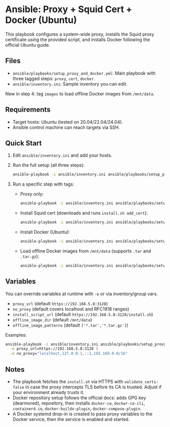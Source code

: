 # Ansible: Proxy + Squid Cert + Docker (Ubuntu)

This playbook configures a system-wide proxy, installs the Squid proxy certificate using the provided script, and installs Docker following the official Ubuntu guide.

## Files
- `ansible/playbooks/setup_proxy_and_docker.yml`: Main playbook with three tagged steps: `proxy`, `cert`, `docker`.
- `ansible/inventory.ini`: Sample inventory you can edit.
  
New in step 4: tag `images` to load offline Docker images from `/mnt/data`.

## Requirements
- Target hosts: Ubuntu (tested on 20.04/22.04/24.04).
- Ansible control machine can reach targets via SSH.

## Quick Start
1. Edit `ansible/inventory.ini` and add your hosts.
2. Run the full setup (all three steps):
   
   ```bash
   ansible-playbook -i ansible/inventory.ini ansible/playbooks/setup_proxy_and_docker.yml
   ```

3. Run a specific step with tags:
   - Proxy only:
     
     ```bash
     ansible-playbook -i ansible/inventory.ini ansible/playbooks/setup_proxy_and_docker.yml -t proxy
     ```
   - Install Squid cert (downloads and runs `install.sh add_cert`):
     
     ```bash
     ansible-playbook -i ansible/inventory.ini ansible/playbooks/setup_proxy_and_docker.yml -t cert
     ```
   - Install Docker (Ubuntu):
     
     ```bash
     ansible-playbook -i ansible/inventory.ini ansible/playbooks/setup_proxy_and_docker.yml -t docker
     ```

   - Load offline Docker images from `/mnt/data` (supports `.tar` and `.tar.gz`):
     
     ```bash
     ansible-playbook -i ansible/inventory.ini ansible/playbooks/setup_proxy_and_docker.yml -t images
     ```

## Variables
You can override variables at runtime with `-e` or via inventory/group vars.

- `proxy_url` (default `https://192.168.5.8:3128`)
- `no_proxy` (default covers localhost and RFC1918 ranges)
- `install_script_url` (default `https://192.168.5.8:3128/install.sh`)
- `offline_image_dir` (default `/mnt/data`)
- `offline_image_patterns` (default `['*.tar','*.tar.gz']`)

Examples:

```bash
ansible-playbook -i ansible/inventory.ini ansible/playbooks/setup_proxy_and_docker.yml \
  -e proxy_url=https://192.168.5.8:3128 \
  -e no_proxy="localhost,127.0.0.1,::1,192.168.0.0/16"
```

## Notes
- The playbook fetches the `install.sh` via HTTPS with `validate_certs: false` in case the proxy intercepts TLS before its CA is trusted. Adjust if your environment already trusts it.
- Docker repository setup follows the official docs: adds GPG key (dearmored), repository, then installs `docker-ce`, `docker-ce-cli`, `containerd.io`, `docker-buildx-plugin`, `docker-compose-plugin`.
- A Docker systemd drop-in is created to pass proxy variables to the Docker service, then the service is enabled and started.
